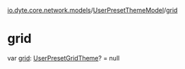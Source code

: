 [io.dyte.core.network.models](../index.md)/[UserPresetThemeModel](index.md)/[grid](grid.md)

# grid


var [grid](grid.md): [UserPresetGridTheme](../-user-preset-grid-theme/index.md)? = null
